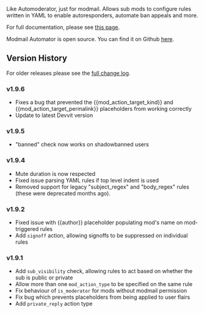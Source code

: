 Like Automoderator, just for modmail. Allows sub mods to configure rules written in YAML to enable autoresponders, automate ban appeals and more. 

For full documentation, please see [this page](https://www.reddit.com/r/fsvapps/wiki/auto-modmail).

Modmail Automator is open source. You can find it on Github [here](https://github.com/fsvreddit/automodmail).

## Version History

For older releases please see the [full change log](https://github.com/fsvreddit/automodmail/blob/main/changelog.md).

### v1.9.6

- Fixes a bug that prevented the {{mod_action_target_kind}} and {{mod_action_target_permalink}} placeholders from working correctly
- Update to latest Devvit version

### v1.9.5

- "banned" check now works on shadowbanned users

### v1.9.4

- Mute duration is now respected
- Fixed issue parsing YAML rules if top level indent is used
- Removed support for legacy "subject_regex" and "body_regex" rules (these were deprecated months ago).

### v1.9.2

- Fixed issue with {{author}} placeholder populating mod's name on mod-triggered rules
- Add `signoff` action, allowing signoffs to be suppressed on individual rules

### v1.9.1

- Add `sub_visibility` check, allowing rules to act based on whether the sub is public or private
- Allow more than one `mod_action_type` to be specified on the same rule
- Fix behaviour of `is_moderator` for mods without modmail permission
- Fix bug which prevents placeholders from being applied to user flairs
- Add `private_reply` action type

